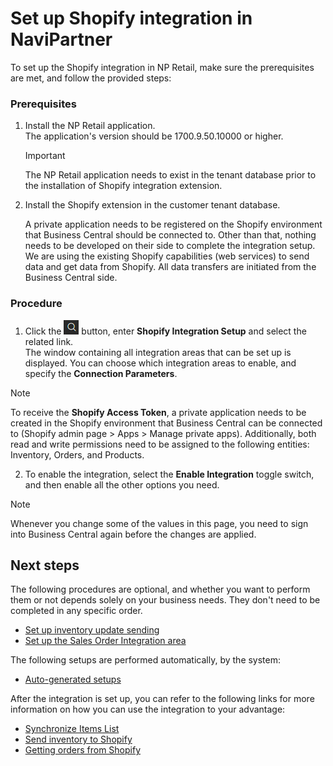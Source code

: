 # Set up Shopify integration in NaviPartner

To set up the Shopify integration in NP Retail, make sure the prerequisites are met, and follow the provided steps:

### Prerequisites

1. Install the NP Retail application.                   
   The application's version should be 1700.9.50.10000 or higher.   
   >[!Important]
   >The NP Retail application needs to exist in the tenant database prior to the installation of Shopify integration extension.
2. Install the Shopify extension in the customer tenant database.      

   A private application needs to be registered on the Shopify environment that Business Central should be connected to. Other than that, nothing needs to be developed on their side to complete the integration setup. We are using the existing Shopify capabilities (web services) to send data and get data from Shopify. All data transfers are initiated from the Business Central side.

### Procedure

1. Click the ![Lightbulb that opens the Tell Me feature](../../../../images/Icons/Lightbulb_icon.png "Tell Me what you want to do") button, enter **Shopify Integration Setup** and select the related link.      
   The window containing all integration areas that can be set up is displayed. You can choose which integration areas to enable, and specify the **Connection Parameters**.   

> [!Note]
> To receive the **Shopify Access Token**, a private application needs to be created in the Shopify environment that Business Central can be connected to (Shopify admin page > Apps > Manage private apps). Additionally, both read and write permissions need to be assigned to the following entities: Inventory, Orders, and Products.

2. To enable the integration, select the **Enable Integration** toggle switch, and then enable all the other options you need.   

> [!Note]
> Whenever you change some of the values in this page, you need to sign into Business Central again before the changes are applied.

## Next steps

The following procedures are optional, and whether you want to perform them or not depends solely on your business needs. They don't need to be completed in any specific order.

- [Set up inventory update sending](./inventoryupdates.md)
- [Set up the Sales Order Integration area](./salesordersetup.md)

The following setups are performed automatically, by the system: 

- [Auto-generated setups](../explanation/autogeneratedsetups.md)

After the integration is set up, you can refer to the following links for more information on how you can use the integration to your advantage:

- [Synchronize Items List](./syncitemslist.md)
- [Send inventory to Shopify](../explanation/sending_inventory.md)
- [Getting orders from Shopify](../explanation/getting_orders.md)